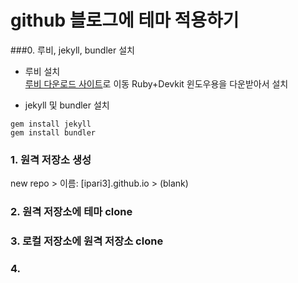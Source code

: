 # github 블로그에 테마 적용하기
###0. 루비, jekyll, bundler 설치
- 루비 설치  
[루비 다운로드 사이트](https://rubyinstaller.org/downloads/)로 이동
Ruby+Devkit 윈도우용을 다운받아서 설치  

- jekyll 및 bundler 설치
```
gem install jekyll
gem install bundler
```

### 1. 원격 저장소 생성
new repo > 이름: \[ipari3].github.io > (blank)

### 2. 원격 저장소에 테마 clone

### 3. 로컬 저장소에 원격 저장소 clone

### 4. 
